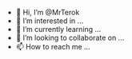 - 👋 Hi, I’m @MrTerok
- 👀 I’m interested in ...
- 🌱 I’m currently learning ...
- 💞️ I’m looking to collaborate on ...
- 📫 How to reach me ...

<!---
MrTerok/MrTerok is a ✨ special ✨ repository because its `README.md` (this file) appears on your GitHub profile.
You can click the Preview link to take a look at your changes.
--->
